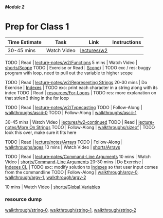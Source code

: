 ##### Module 2

# Prep for Class 1

Time Estimate | Task | Link | Instructions
--------------|------|------|-------------
30-45 mins | Watch Video | [lectures/w2](TODO) | 

TODO | Read | [lecture-notes/w2/Functions](http://cdn.cs50.net/2015/fall/lectures/2/m/notes2m/notes2m.html#functions)
5 mins | Watch Video | [shorts/Scope](https://www.youtube.com/watch?v=UC5QAokAupo&index=8&list=PLhQjrBD2T381wyZt81eGNZuZ4rzOos-AF)
TODO | Exercise or Read | [Scope](TOD)) | TODO exc / res: buggy program with loop, need to pull out the variable to higher scope

TODO | Read | [lecture-notes/w2/Representing Strings](http://cdn.cs50.net/2015/fall/lectures/2/m/notes2m/notes2m.html#representing_strings)
20-30 mins | Do Exercise | [Indexes](TODO) | TODO exc: print each character in a string along with its index
TODO | Read | [resources/For-Loops](TODO) | TODO res: more explanation on that strlen() thing in the for loop

TODO | Read | [lecture-notes/w2/Typecasting](http://cdn.cs50.net/2015/fall/lectures/2/m/notes2m/notes2m.html#typecasting)
TODO | Follow-Along | [walkthroughs/ascii-0](TODO)
TODO | Follow-Along | [walkthroughs/ascii-1](TODO)

30-45 mins | Watch Video | [lectures/w2-continued](TODO)
TODO | Read | [lecture-notes/More On Strings](http://cdn.cs50.net/2015/fall/lectures/2/w/notes2w/notes2w.html#more_on_strings)
TODO | Follow-Along | [walkthroughs/sizeof](https://youtu.be/6o-w4CIWP84?list=PLhQjrBD2T380JCGC3qD3nGpqt8iIjx2fV) | TODO look this over, make sure it fits here

TODO | Read | [lecture/notes/Arrays](http://cdn.cs50.net/2015/fall/lectures/2/w/notes2w/notes2w.html#arrays)
TODO | Follow-Along | [walkthroughs/ages](https://www.youtube.com/watch?v=dYVU9nFYybU&list=PLhQjrBD2T380sc-fXwl1sviA-twxFduVU) 
10 mins | Watch Video | [shorts/Arrays](https://www.youtube.com/watch?v=7mOJN1c1JEo&index=1&list=PLhQjrBD2T381wyZt81eGNZuZ4rzOos-AF)

TODO | Read | [lecture-notes/Command-Line Arguments](http://cdn.cs50.net/2015/fall/lectures/2/w/notes2w/notes2w.html#command_line_arguments)
10 mins | Watch Video | [shorts/Command-Line Arguments](https://www.youtube.com/watch?v=X8PmYwnbLKM&list=PLhQjrBD2T381wyZt81eGNZuZ4rzOos-AF&index=3)
20-30 mins | Do Exercise | [Indexes CL](TODO) | TODO exc: modify solution to [Indexes]() so that user input comes from the commandline
TODO | Follow-Along |  [walkthrough/argv-0](TODO), [walkthrough/argv-1](TODO), [walkthrough/argv-2](TODO)


10 mins | Watch Video | [shorts/Global Variables](https://www.youtube.com/watch?v=F5feTW3CAZs&index=4&list=PLhQjrBD2T381wyZt81eGNZuZ4rzOos-AF)

### resource dump
[walkthrough/string-0](TODO), [walkthrough/string-1](), [walkthrough/string-2](TODO)

